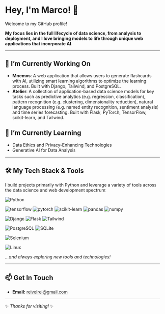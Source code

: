 # Hey, I'm Marco! 👋

Welcome to my GitHub profile!

**My focus lies in the full lifecycle of data science, from analysis to deployment, and I love bringing models to life through unique web applications that incorporate AI.**

---

## 🔭 I’m Currently Working On

* **Mnemos**: A web application that allows users to generate flashcards with AI, utilizing smart learning algorithms to optimize the learning process. Built with Django, Tailwind, and PostgreSQL.
* **Atelier**: A collection of application-based data science models for key tasks such as predictive analytics (e.g. regression, classification), pattern recognition (e.g. clustering, dimensionality reduction), natural language processing (e.g. named entity recognition, sentiment analysis) and time series forecasting. Built with Flask, PyTorch, TensorFlow, scikit-learn, and Tailwind.

## 🌱 I’m Currently Learning

* Data Ethics and Privacy-Enhancing Technologies
* Generative AI for Data Analysis

---

## 🛠️ My Tech Stack & Tools

I build projects primarily with Python and leverage a variety of tools across the data science and web development spectrum:

![Python](https://img.shields.io/badge/Code-Python-informational?style=flat&logo=python&color=3776AB)

![tensorflow](https://img.shields.io/badge/AI/ML-TensorFlow-informational?style=flat&logo=tensorflow&color=FF6F00)
![pytorch](https://img.shields.io/badge/AI/ML-PyTorch-informational?style=flat&logo=pytorch&color=EE4C2C)
![scikit-learn](https://img.shields.io/badge/AI/ML-scikitlearn-informational?style=flat&logo=scikitlearn&color=F7931E)
![pandas](https://img.shields.io/badge/AI/ML-pandas-informational?style=flat&logo=pandas&color=150458)
![numpy](https://img.shields.io/badge/AI/ML-numpy-informational?style=flat&logo=numpy&color=013243)

![Django](https://img.shields.io/badge/Framework-Django-informational?style=flat&logo=Django&color=092E20)
![Flask](https://img.shields.io/badge/Framework-Flask-informational?style=flat&logo=Flask&color=55B6C6)
![Tailwind](https://img.shields.io/badge/Framework-Tailwind-informational?style=flat&logo=vercel&color=06B6D4)

![PostgreSQL](https://img.shields.io/badge/Database-PostgreSQL-informational?style=flat&logo=PostgreSQL&color=336791)
![SQLite](https://img.shields.io/badge/Database-SQLite-informational?style=flat&logo=SQLite&color=003B57)


![Selenium](https://img.shields.io/badge/Automation-Selenium-informational?style=flat&logo=selenium&color=43B02A)

![Linux](https://img.shields.io/badge/System-Linux-informational?style=flat&logo=linux&color=FCC624)

*...and always exploring new tools and technologies!*

---

## 📫 Get In Touch

* **Email:** reivelrei@gmail.com

---

✨ *Thanks for visiting!* ✨
